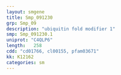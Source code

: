 ```yaml
---
layout: smgene
title: Smp_091230
grp: Smp_09
description: "ubiquitin fold modifier 1"
smp: Smp_091230.1
uniprot: "C4QLP6"
length:   258
cdd: "cd01766, cl00155, pfam03671"
kk: K12162
categories: sm
---
```


